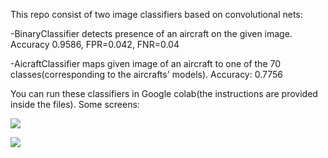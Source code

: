 This repo consist of two image classifiers based on convolutional nets:

-BinaryClassifier detects presence of an aircraft on the given image. Accuracy 0.9586, FPR=0.042, FNR=0.04

-AicraftClassifier maps given image of an aircraft to one of the 70 classes(corresponding to the aircrafts' models). Accuracy: 0.7756
 
You can run these classifiers in Google colab(the instructions are provided inside the files). Some screens:



![](https://i.ibb.co/6PQ3dfy/Screenshot-2020-12-08-at-21-48-32.png)

![](https://i.ibb.co/khvVWhb/Screenshot-2020-12-08-at-21-48-28.png)




